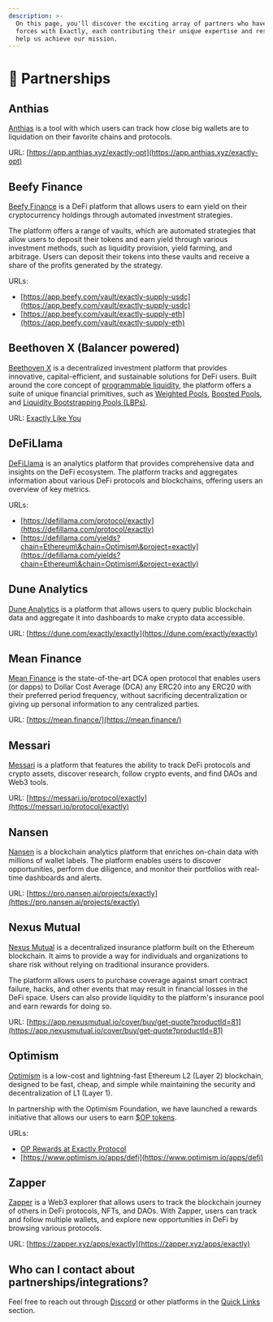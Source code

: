 ```yaml
---
description: >-
  On this page, you'll discover the exciting array of partners who have joined
  forces with Exactly, each contributing their unique expertise and resources to
  help us achieve our mission.
---
```


# 🤝 Partnerships

## Anthias

[Anthias](https://anthias.xyz/) is a tool with which users can track how close big wallets are to liquidation on their favorite chains and protocols.

URL: [https://app.anthias.xyz/exactly-opt](https://app.anthias.xyz/exactly-opt)

## Beefy Finance

[Beefy Finance](https://beefy.finance/) is a DeFi platform that allows users to earn yield on their cryptocurrency holdings through automated investment strategies.

The platform offers a range of vaults, which are automated strategies that allow users to deposit their tokens and earn yield through various investment methods, such as liquidity provision, yield farming, and arbitrage. Users can deposit their tokens into these vaults and receive a share of the profits generated by the strategy.

URLs:

* [https://app.beefy.com/vault/exactly-supply-usdc](https://app.beefy.com/vault/exactly-supply-usdc)
* [https://app.beefy.com/vault/exactly-supply-eth](https://app.beefy.com/vault/exactly-supply-eth)

## Beethoven X (Balancer powered)

[Beethoven X](https://op.beets.fi) is a decentralized investment platform that provides innovative, capital-efficient, and sustainable solutions for DeFi users. Built around the core concept of [programmable liquidity](https://docs.beets.fi), the platform offers a suite of unique financial primitives, such as [Weighted Pools](https://docs.beets.fi/boundless-opportunity/weighted), [Boosted Pools](https://docs.beets.fi/boundless-opportunity/boosted), and [Liquidity Bootstrapping Pools (LBPs)](https://docs.beets.fi/boundless-opportunity/lbp).

URL: [Exactly Like You](https://op.beets.fi/pool/0x3c74c4ed512050eb843d89fb9dcd5ebb4668eb6d0002000000000000000000cc)

## DeFiLlama

[DeFiLlama](https://defillama.com) is an analytics platform that provides comprehensive data and insights on the DeFi ecosystem. The platform tracks and aggregates information about various DeFi protocols and blockchains, offering users an overview of key metrics.

URLs:

* [https://defillama.com/protocol/exactly](https://defillama.com/protocol/exactly)
* [https://defillama.com/yields?chain=Ethereum\&chain=Optimism\&project=exactly](https://defillama.com/yields?chain=Ethereum\&chain=Optimism\&project=exactly)

## Dune Analytics

[Dune Analytics](https://dune.com/home) is a platform that allows users to query public blockchain data and aggregate it into dashboards to make crypto data accessible.

URL: [https://dune.com/exactly/exactly](https://dune.com/exactly/exactly)

## Mean Finance

[Mean Finance](https://mean.finance/) is the state-of-the-art DCA open protocol that enables users (or dapps) to Dollar Cost Average (DCA) any ERC20 into any ERC20 with their preferred period frequency, without sacrificing decentralization or giving up personal information to any centralized parties.

URL: [https://mean.finance/](https://mean.finance/)

## Messari

[Messari](https://messari.io) is a platform that features the ability to track DeFi protocols and crypto assets, discover research, follow crypto events, and find DAOs and Web3 tools.

URL: [https://messari.io/protocol/exactly](https://messari.io/protocol/exactly)

## Nansen

[Nansen](https://www.nansen.ai) is a blockchain analytics platform that enriches on-chain data with millions of wallet labels. The platform enables users to discover opportunities, perform due diligence, and monitor their portfolios with real-time dashboards and alerts.

URL: [https://pro.nansen.ai/projects/exactly](https://pro.nansen.ai/projects/exactly)

## Nexus Mutual

[Nexus Mutual](https://nexusmutual.io/) is a decentralized insurance platform built on the Ethereum blockchain. It aims to provide a way for individuals and organizations to share risk without relying on traditional insurance providers.

The platform allows users to purchase coverage against smart contract failure, hacks, and other events that may result in financial losses in the DeFi space. Users can also provide liquidity to the platform's insurance pool and earn rewards for doing so.

URL: [https://app.nexusmutual.io/cover/buy/get-quote?productId=81](https://app.nexusmutual.io/cover/buy/get-quote?productId=81)

## Optimism

[Optimism](https://www.optimism.io) is a low-cost and lightning-fast Ethereum L2 (Layer 2) blockchain, designed to be fast, cheap, and simple while maintaining the security and decentralization of L1 (Layer 1).

In partnership with the Optimism Foundation, we have launched a rewards initiative that allows our users to earn [$OP tokens](https://help.optimism.io/hc/en-us/articles/5497354656283-What-is-the-Optimism-Token-).

URLs:

* [OP Rewards at Exactly Protocol](https://medium.com/@exactly\_protocol/op-rewards-are-now-live-at-exactly-protocol-1f119d483e6)
* [https://www.optimism.io/apps/defi](https://www.optimism.io/apps/defi)

## Zapper

[Zapper](https://zapper.xyz) is a Web3 explorer that allows users to track the blockchain journey of others in DeFi protocols, NFTs, and DAOs. With Zapper, users can track and follow multiple wallets, and explore new opportunities in DeFi by browsing various protocols.

URL: [https://zapper.xyz/apps/exactly](https://zapper.xyz/apps/exactly)

## Who can I contact about partnerships/integrations?

Feel free to reach out through [Discord](https://discord.gg/exactly) or other platforms in the [Quick Links](../getting-started/quick-links.md) section.





